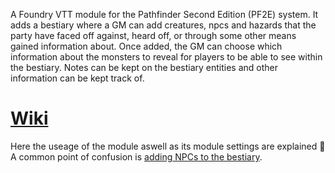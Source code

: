 A Foundry VTT module for the Pathfinder Second Edition (PF2E) system. It adds a bestiary where a GM can add creatures, npcs and hazards that the party have faced off against, heard off, or through some other means gained information about. Once added, the GM can choose which information about the monsters to reveal for players to be able to see within the bestiary. Notes can be kept on the bestiary entities and other information can be kept track of.

# [Wiki](https://github.com/WBHarry/pf2e-bestiary-tracking/wiki)

Here the useage of the module aswell as its module settings are explained 🤖
A common point of confusion is [adding NPCs to the bestiary](https://github.com/WBHarry/pf2e-bestiary-tracking/wiki/Basics#regarding-npcs).
